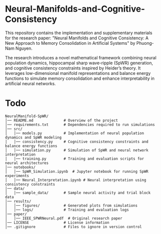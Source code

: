 # Neural-Manifolds-and-Cognitive-Consistency
This repository contains the implementation and supplementary materials for the research paper:
"Neural Manifolds and Cognitive Consistency: A New Approach to Memory Consolidation in Artificial Systems"
by Phuong-Nam Nguyen.

The research introduces a novel mathematical framework combining neural population dynamics, hippocampal sharp wave-ripple (SpWR) generation, and cognitive consistency constraints inspired by Heider’s theory. It leverages low-dimensional manifold representations and balance energy functions to simulate memory consolidation and enhance interpretability in artificial neural networks.


# Todo
```hash
NeuralManifold-SpWR/
│── README.md              # Overview of the project
│── requirements.txt       # Dependencies required to run simulations
│── src/
│   │── models.py          # Implementation of neural population dynamics and SpWR modeling
│   │── consistency.py     # Cognitive consistency constraints and balance energy functions
│   │── simulation.py      # Simulation of SpWR and neural network interpretation
│   │── training.py        # Training and evaluation scripts for neural architectures
│── notebooks/
│   │── SpWR_Simulation.ipynb  # Jupyter notebook for running SpWR experiments
│   │── Neural_Interpretation.ipynb # Neural interpretation using consistency constraints
│── data/
│   │── sample_data/       # Sample neural activity and trial block data
│── results/
│   │── figures/           # Generated plots from simulations
│   │── logs/              # Training and evaluation logs
│── paper/
│   │── IEEE_SPWRNeural.pdf  # Original research paper
│── LICENSE                # License information
│── .gitignore             # Files to ignore in version control
```
